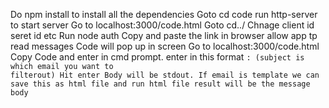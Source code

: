 Do npm install to install all the dependencies
Goto cd code run http-server to start server Go to localhost:3000/code.html
Goto cd../ Chnage client id seret id etc Run node auth
Copy and paste the link in browser allow app tp read messages 
Code will pop up in screen Go to localhost:3000/code.html
Copy Code and enter in cmd prompt. enter in this format <code>:<subject> (subject is which email you want to filterout)
Hit enter
Body will be stdout.
If email is template we can save this as html file and run html file result will be the message body
